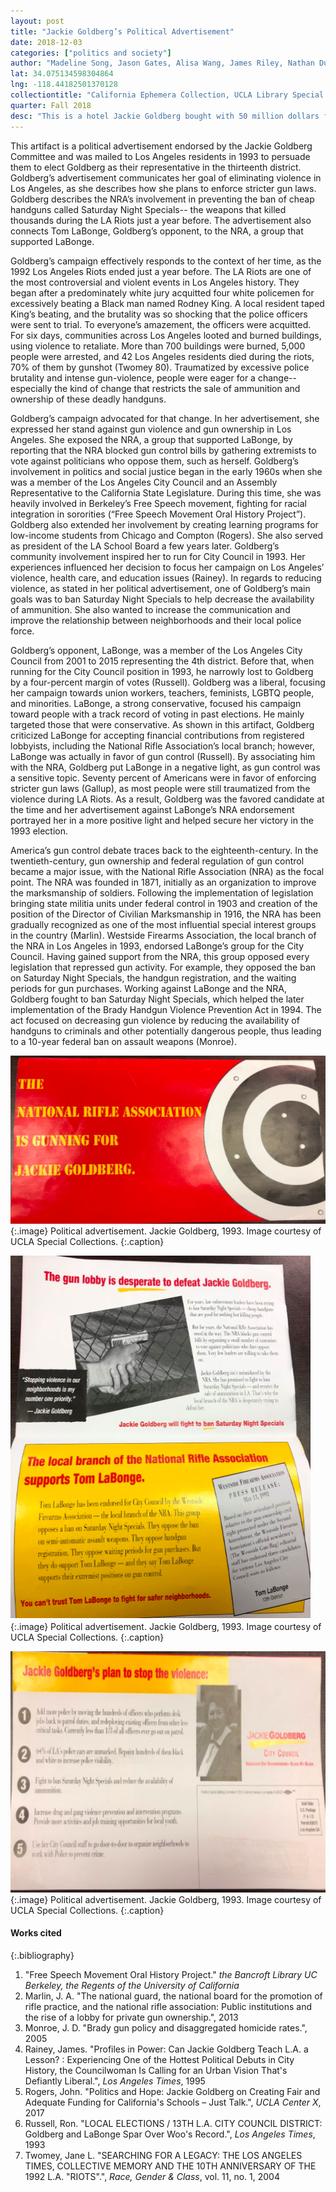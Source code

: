```yaml
---
layout: post
title: "Jackie Goldberg’s Political Advertisement"
date: 2018-12-03
categories: ["politics and society"]
author: "Madeline Song, Jason Gates, Alisa Wang, James Riley, Nathan Dulac"
lat: 34.075134598304864
lng: -118.44182501370128
collectiontitle: "California Ephemera Collection, UCLA Library Special Collections"
quarter: Fall 2018
desc: "This is a hotel Jackie Goldberg bought with 50 million dollars from taxpayers. It was purchased with the goal of using the hotel for educational purposes."
---
```


This artifact is a political advertisement endorsed by the Jackie Goldberg Committee and was mailed to Los Angeles residents in 1993 to persuade them to elect Goldberg as their representative in the thirteenth district. Goldberg’s advertisement communicates her goal of eliminating violence in Los Angeles, as she describes how she plans to enforce stricter gun laws. Goldberg describes the NRA’s involvement in preventing the ban of cheap handguns called Saturday Night Specials-- the weapons that killed thousands during the LA Riots just a year before. The advertisement also connects Tom LaBonge, Goldberg’s opponent, to the NRA, a group that supported LaBonge. 

Goldberg’s campaign effectively responds to the context of her time, as the 1992 Los Angeles Riots ended just a year before. The LA Riots are one of the most controversial and violent events in Los Angeles history. They began after a predominately white jury acquitted four white policemen for excessively beating a Black man named Rodney King. A local resident taped King’s beating, and the brutality was so shocking that the police officers were sent to trial. To everyone’s amazement, the officers were acquitted. For six days, communities across Los Angeles looted and burned buildings, using violence to retaliate. More than 700 buildings were burned, 5,000 people were arrested, and 42 Los Angeles residents died during the riots, 70% of them by gunshot (Twomey 80). Traumatized by excessive police brutality and intense gun-violence, people were eager for a change-- especially the kind of change that restricts the sale of ammunition and ownership of these deadly handguns.

Goldberg’s campaign advocated for that change. In her advertisement, she expressed her stand against gun violence and gun ownership in Los Angeles. She exposed the NRA, a group that supported LaBonge, by reporting that the NRA blocked gun control bills by gathering extremists to vote against politicians who oppose them, such as herself. Goldberg’s involvement in politics and social justice began in the early 1960s when she was a member of the Los Angeles City Council and an Assembly Representative to the California State Legislature. During this time, she was heavily involved in Berkeley’s Free Speech movement, fighting for racial integration in sororities (“Free Speech Movement Oral History Project”). Goldberg also extended her involvement by creating learning programs for low-income students from Chicago and Compton (Rogers). She also served as president of the LA School Board a few years later. Goldberg’s community involvement inspired her to run for City Council in 1993. Her experiences influenced her decision to focus her campaign on Los Angeles’ violence, health care, and education issues (Rainey). In regards to reducing violence, as stated in her political advertisement, one of Goldberg’s main goals was to ban Saturday Night Specials to help decrease the availability of ammunition. She also wanted to increase the communication and improve the relationship between neighborhoods and their local police force. 

Goldberg’s opponent, LaBonge, was a member of the Los Angeles City Council from 2001 to 2015 representing the 4th district. Before that, when running for the City Council position in 1993, he narrowly lost to Goldberg by a four-percent margin of votes (Russell). Goldberg was a liberal, focusing her campaign towards union workers, teachers, feminists, LGBTQ people, and minorities. LaBonge, a strong conservative, focused his campaign toward people with a track record of voting in past elections. He mainly targeted those that were conservative. As shown in this artifact, Goldberg criticized LaBonge for accepting financial contributions from registered lobbyists, including the National Rifle Association’s local branch; however, LaBonge was actually in favor of gun control (Russell). By associating him with the NRA, Goldberg put LaBonge in a negative light, as gun control was a sensitive topic. Seventy percent of Americans were in favor of enforcing stricter gun laws (Gallup), as most people were still traumatized from the violence during LA Riots. As a result, Goldberg was the favored candidate at the time and her advertisement against LaBonge’s NRA endorsement portrayed her in a more positive light and helped secure her victory in the 1993 election.

America’s gun control debate traces back to the eighteenth-century. In the twentieth-century, gun ownership and federal regulation of gun control became a major issue, with the National Rifle Association (NRA) as the focal point. The NRA was founded in 1871, initially as an organization to improve the marksmanship of soldiers. Following the implementation of legislation bringing state militia units under federal control in 1903 and creation of the position of the Director of Civilian Marksmanship in 1916, the NRA has been gradually recognized as one of the most influential special interest groups in the country (Marlin). Westside Firearms Association, the local branch of the NRA in Los Angeles in 1993, endorsed LaBonge’s group for the City Council. Having gained support from the NRA, this group opposed every legislation that repressed gun activity. For example, they opposed the ban on Saturday Night Specials, the handgun registration, and the waiting periods for gun purchases. Working against LaBonge and the NRA, Goldberg fought to ban Saturday Night Specials, which helped the later implementation of the Brady Handgun Violence Prevention Act in 1994. The act focused on decreasing gun violence by reducing the availability of handguns to criminals and other potentially dangerous people, thus leading to a 10-year federal ban on assault weapons (Monroe).

![Jackie Goldberg Political Advertisement.](images/Goldberg1.png)
  {:.image}
Political advertisement. Jackie Goldberg, 1993. Image courtesy of UCLA Special Collections.
  {:.caption}
  
![Jackie Goldberg Political Advertisement.](images/Goldberg2.png)
  {:.image}
Political advertisement. Jackie Goldberg, 1993. Image courtesy of UCLA Special Collections.
  {:.caption}
  
![Jackie Goldberg Political Advertisement.](images/Goldberg3.png)
  {:.image}
Political advertisement. Jackie Goldberg, 1993. Image courtesy of UCLA Special Collections.
  {:.caption}

#### Works cited

{:.bibliography}
1. "Free Speech Movement Oral History Project." _the Bancroft Library UC Berkeley, the Regents of the University of California_
2. Marlin, J. A. "The national guard, the national board for the promotion of rifle practice, and the national rifle association: Public institutions and the rise of a lobby for private gun ownership.", 2013
3. Monroe, J. D. "Brady gun policy and disaggregated homicide rates.", 2005
4. Rainey, James. "Profiles in Power: Can Jackie Goldberg Teach L.A. a Lesson? : Experiencing One of the Hottest Political Debuts in City History, the Councilwoman Is Calling for an Urban Vision That's Defiantly Liberal.", _Los Angeles Times_, 1995
5. Rogers, John. "Politics and Hope: Jackie Goldberg on Creating Fair and Adequate Funding for California's Schools – Just Talk.", _UCLA Center X_, 2017
6. Russell, Ron. "LOCAL ELECTIONS / 13TH L.A. CITY COUNCIL DISTRICT: Goldberg and LaBonge Spar Over Woo's Record.", _Los Angeles Times_, 1993
7. Twomey, Jane L. "SEARCHING FOR A LEGACY: THE LOS ANGELES TIMES, COLLECTIVE MEMORY AND THE 10TH ANNIVERSARY OF THE 1992 L.A. "RIOTS".", _Race, Gender & Class_, vol. 11, no. 1, 2004
